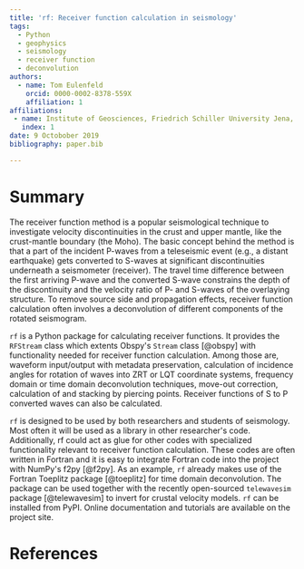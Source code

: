 ```yaml
---
title: 'rf: Receiver function calculation in seismology'
tags:
  - Python
  - geophysics
  - seismology
  - receiver function
  - deconvolution
authors:
  - name: Tom Eulenfeld
    orcid: 0000-0002-8378-559X
    affiliation: 1
affiliations:
 - name: Institute of Geosciences, Friedrich Schiller University Jena, Germany
   index: 1
date: 9 Octobober 2019
bibliography: paper.bib

---
```


# Summary

The receiver function method is a popular seismological technique to investigate velocity
discontinuities in the crust and upper mantle, like the crust-mantle boundary (the Moho).
The basic concept behind the method is that a part of the incident P-waves from a
teleseismic event (e.g., a distant earthquake) gets converted to S-waves at significant discontinuities
underneath a seismometer (receiver).
The travel time difference between the first arriving P-wave and the converted S-wave constrains
the depth of the discontinuity and the velocity ratio of P- and S-waves of the overlaying structure.
To remove source side and propagation effects, receiver function calculation often involves a deconvolution
of different components of the rotated seismogram.

``rf`` is a Python package for calculating receiver functions. It provides the ``RFStream`` class which extents Obspy's
``Stream`` class [@obspy] with functionality needed for receiver function calculation.
Among those are, waveform input/output with metadata preservation,
calculation of incidence angles for rotation of waves into ZRT or LQT coordinate systems,
frequency domain or time domain deconvolution techniques, move-out correction,
calculation of and stacking by piercing points.
Receiver functions of S to P converted waves can also be calculated.

``rf`` is designed to be used by both researchers and students of seismology. Most often it will be used as a library
in other researcher's code. Additionally, rf could act as glue for other codes with specialized functionality
relevant to receiver function calculation. These codes are often written in Fortran
and it is easy to integrate Fortran code into the project with NumPy's f2py [@f2py].
As an example, `rf` already makes use of the Fortran Toeplitz package [@toeplitz] for time domain deconvolution.
The package can be used together with the recently open-sourced `telewavesim` package [@telewavesim]
to invert for crustal velocity models.
`rf` can be installed from PyPI.
Online documentation and tutorials are available on the project site.

# References
